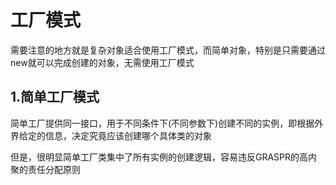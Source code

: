 # 工厂模式
需要注意的地方就是复杂对象适合使用工厂模式，而简单对象，特别是只需要通过new就可以完成创建的对象，无需使用工厂模式
## 1.简单工厂模式
简单工厂提供同一接口，用于不同条件下(不同参数下)创建不同的实例，即根据外界给定的信息，决定究竟应该创建哪个具体类的对象

但是，很明显简单工厂类集中了所有实例的创建逻辑，容易违反GRASPR的高内聚的责任分配原则
